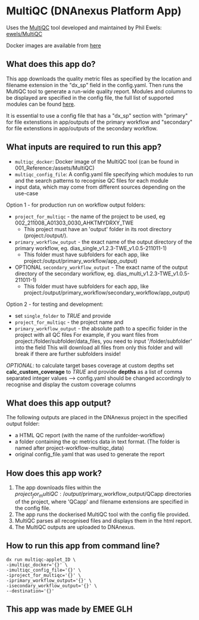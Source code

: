 # MultiQC (DNAnexus Platform App)

Uses the [MultiQC](https://multiqc.info/docs/) tool developed and maintained by Phil Ewels: [ewels/MultiQC](https://github.com/ewels/MultiQC/)

Docker images are available from [here](https://hub.docker.com/r/ewels/multiqc/)

## What does this app do?
This app downloads the quality metric files as specified by the location and filename extension in the "dx_sp" field in the config.yaml. Then runs the MultiQC tool to generate a run-wide quality report. Modules and columns to be displayed are specified in the config file, the full list of supported modules can be found [here](https://github.com/ewels/MultiQC/tree/v1.11/multiqc/modules).

It is essential to use a config file that has a "dx_sp" section with "primary" for file extenstions in app/outputs of the primary workflow and "secondary" for file extenstions in app/outputs of the secondary workflow.

## What inputs are required to run this app?
* `multiqc_docker`: Docker image of the MultiQC tool (can be found in 001_Reference:/assets/MultiQC)
* `multiqc_config_file`: A config.yaml file specifying which modules to run and the search patterns to recognise QC files for each module
* input data, which may come from different sources depending on the use-case

Option 1 - for production run on workflow output folders:
* `project_for_multiqc` - the name of the project to be used, eg 002_211008_A01303_0030_AHKTMYDRXY_TWE
  - This project must have an 'output' folder in its root directory (project:/output/).
* `primary_workflow_output` - the exact name of the output directory of the primary workflow, eg. dias_single_v1.2.3-TWE_v1.0.5-211011-1) 
  - This folder must have subfolders for each app, like project:/output/primary_workflow/app_output)
* OPTIONAL `secondary_workflow_output` - The exact name of the output directory of the secondary workflow, eg. dias_multi_v1.2.3-TWE_v1.0.5-211011-1)
  - This folder must have subfolders for each app, like project:/output/primary_workflow/secondary_workflow/app_output)

Option 2 - for testing and development:
* set `single_folder` to *TRUE* and provide
* `project_for_multiqc` - the project name and 
* `primary_workflow_output` - the absolute path to a specific folder in the project with all QC files
For example, if you want files from project:/folder/subfolder/data_files, you need to input '/folder/subfolder' into the field
This will download all files from only this folder and will break if there are further subfolders inside!

*OPTIONAL*: to calculate target bases coverage at custom depths set **calc_custom_coverage** to *TRUE* and provide **depths** as a list of comma separated integer values
--> config.yaml should be changed accordingly to recognise and display the custom coverage columns

## What does this app output?
The following outputs are placed in the DNAnexus project in the specified output folder:
* a HTML QC report (with the name of the runfolder-workflow)
* a folder containing the qc metrics data in text format. (The folder is named after project-workflow-multiqc_data)
* original config_file.yaml that was used to generate the report

## How does this app work?
1. The app downloads files within the $project_for_multiQC:/output/$primary_workflow_output/QCapp directories of the project, where 'QCapp' and filename extensions are specified in the config file.
2. The app runs the dockerised MultiQC tool with the config file provided.
3. MultiQC parses all recognised files and displays them in the html report.
4. The MultiQC outputs are uploaded to DNAnexus.

## How to run this app from command line?
```
dx run multiqc-applet_ID \
-imultiqc_docker='{}' \
-imultiqc_config_file='{}' \
-iproject_for_multiqc='{}' \
-iprimary_workflow_output='{}' \
-isecondary_workflow_output='{}' \
--destination='{}'
```

## This app was made by EMEE GLH
